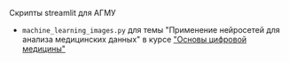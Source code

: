 Скрипты streamlit для АГМУ
- `machine_learning_images.py` для темы "Применение нейросетей для анализа медицинских данных" в курсе ["Основы цифровой медицины"](https://do.asmu.ru/course/view.php?id=5556166)

